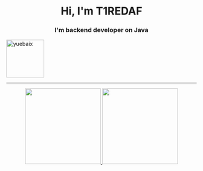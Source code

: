 <h1 align="center">Hi, I'm T1REDAF</h1>
<h3 align="center">I'm backend developer on Java</h3>
<img  height="100px" src="https://acegif.com/wp-content/gifs/starfall-gif-46.gif" alt="yuebaix" />

---

<div align="center">

<a href="https://github.com/syedammar111">
  <img height="200em" src="https://github-readme-stats.vercel.app/api?username=syedammar111&theme=buefy&show_icons=true" />
  <img height="200em" src="https://github-readme-stats.vercel.app/api/top-langs/?username=syedammar111&theme=buefy&layout=compact" />
</a>
</div>
